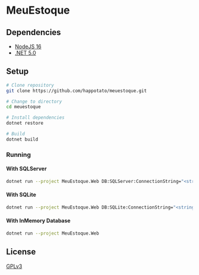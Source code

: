 # MeuEstoque

## Dependencies

- [NodeJS 16](https://nodejs.org/)
- [.NET 5.0](https://dotnet.microsoft.com/download/dotnet/5.0)

## Setup

```bash
# Clone repository
git clone https://github.com/happotato/meuestoque.git

# Change to directory
cd meuestoque

# Install dependencies
dotnet restore

# Build
dotnet build
```

### Running

#### With SQLServer

```bash
dotnet run --project MeuEstoque.Web DB:SQLServer:ConnectionString="<string>"
```

#### With SQLite

```bash
dotnet run --project MeuEstoque.Web DB:SQLite:ConnectionString="<string>"
```

#### With InMemory Database

```bash
dotnet run --project MeuEstoque.Web
```

## License

[GPLv3](LICENSE.txt)